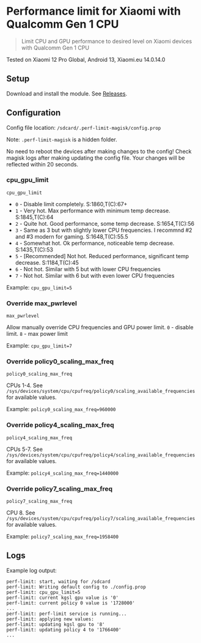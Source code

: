 # Performance limit for Xiaomi with Qualcomm Gen 1 CPU

> Limit CPU and GPU performance to desired level on Xiaomi devices with Qualcomm Gen 1 CPU

Tested on Xiaomi 12 Pro Global, Android 13, Xiaomi.eu 14.0.14.0

## Setup

Download and install the module. See [Releases](https://github.com/mgrybyk/perf-limit-magisk/releases).

## Configuration

Config file location: `/sdcard/.perf-limit-magisk/config.prop`

Note: `.perf-limit-magisk` is a hidden folder.

No need to reboot the devices after making changes to the config!
Check magisk logs after making updating the config file. 
Your changes will be reflected within 20 seconds.

### cpu_gpu_limit

`cpu_gpu_limit`

- `0` - Disable limit completely. S:1860,T(C):67+
- `1` - Very hot. Max performance with minimum temp decrease. S:1845,T(C):64
- `2` - Quite hot. Good performance, some temp decrease. S:1654,T(C):56
- `3` - Same as 3 but with slightly lower CPU frequencies. I recommnd #2 and #3 modern for gaming. S:1648,T(C):55.5
- `4` - Somewhat hot. Ok performance, noticeable temp decrease. S:1435,T(C):53
- `5` - [Recommended] Not hot. Reduced performance, significant temp decrease. S:1184,T(C):45
- `6` - Not hot. Similar with 5 but with lower CPU frequencies
- `7` - Not hot. Similar with 6 but with even lower CPU frequencies

Example: `cpu_gpu_limit=5`

### Override max_pwrlevel

`max_pwrlevel`

Allow manually override CPU frequencies and GPU power limit.
`0` - disable limit. `8` - max power limit

Example: `cpu_gpu_limit=7`

### Override policy0_scaling_max_freq

`policy0_scaling_max_freq`

CPUs 1-4. See `/sys/devices/system/cpu/cpufreq/policy0/scaling_available_frequencies` for available values.

Example: `policy0_scaling_max_freq=960000`

### Override policy4_scaling_max_freq

`policy4_scaling_max_freq`

CPUs 5-7. See `/sys/devices/system/cpu/cpufreq/policy4/scaling_available_frequencies` for available values.

Example: `policy4_scaling_max_freq=1440000`

### Override policy7_scaling_max_freq

`policy7_scaling_max_freq`

CPU 8. See `/sys/devices/system/cpu/cpufreq/policy7/scaling_available_frequencies` for available values.

Example: `policy7_scaling_max_freq=1958400`

## Logs

Example log output:

```
perf-limit: start, waiting for /sdcard
perf-limit: Writing default config to ./config.prop
perf-limit: cpu_gpu_limit=5
perf-limit: current kgsl gpu value is '0'
perf-limit: current policy 0 value is '1728000'
...
perf-limit: perf-limit service is running...
perf-limit: applying new values:
perf-limit: updating kgsl gpu to '8'
perf-limit: updating policy 4 to '1766400'
...
```
